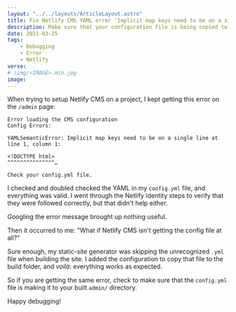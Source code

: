 ```yaml
---
layout: "../../layouts/ArticleLayout.astro"
title: Fix Netlify CMS YAML error 'Implicit map keys need to be on a single line'
description: Make sure that your configuration file is being copied to the destination directory.
date: 2021-03-25
tags:
    - Debugging
    - Error
    - Netlify
verse:
# /img/<IMAGE>.min.jpg
image:
---
```


When trying to setup Netlify CMS on a project, I kept getting this error on the `/admin` page:

```
Error loading the CMS configuration
Config Errors:

YAMLSemanticError: Implicit map keys need to be on a single line at line 1, column 1:

<!DOCTYPE html>
^^^^^^^^^^^^^^^…

Check your config.yml file.
```

I checked and doubled checked the YAML in my `config.yml` file, and everything was valid. I went through the Netlify Identity steps to verify that they were followed correctly, but that didn't help either.

Googling the error message brought up nothing useful.

Then it occurred to me: "What if Netlify CMS isn't getting the config file at all?"

Sure enough, my static-site generator was skipping the unrecognized `.yml` file when building the site. I added the configuration to copy that file to the build folder, and _voilà_: everything works as expected.

So if you are getting the same error, check to make sure that the `config.yml` file is making it to your built `admin/` directory.

Happy debugging!
